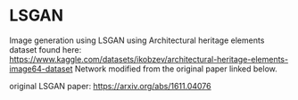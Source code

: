 # LSGAN
Image generation using LSGAN using Architectural heritage elements dataset found here: https://www.kaggle.com/datasets/ikobzev/architectural-heritage-elements-image64-dataset
Network modified from the original paper linked below.


original LSGAN paper: https://arxiv.org/abs/1611.04076
